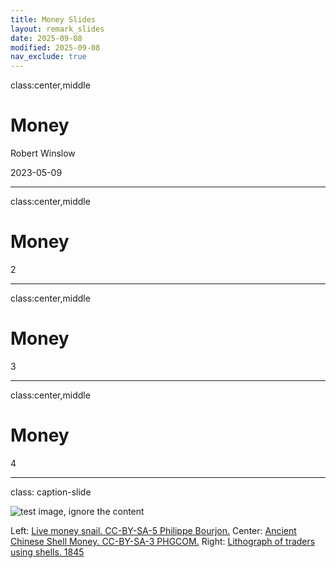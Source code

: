 ```yaml
---
title: Money Slides
layout: remark_slides
date: 2025-09-08
modified: 2025-09-08
nav_exclude: true
---
```

class:center,middle
# Money

Robert Winslow

2023-05-09


---

class:center,middle

# Money

2

---
class:center,middle

# Money

3


---

class:center,middle
# Money

4

---


class: caption-slide

![test image, ignore the content](https://www.rmwinslow.com/3102/img-money-snails.webp)


Left: [Live money snail. CC-BY-SA-5 Philippe Bourjon.](https://commons.wikimedia.org/wiki/File:Monetaria_moneta_-_2.jpg)
Center: [Ancient Chinese Shell Money. CC-BY-SA-3 PHGCOM.](https://commons.wikimedia.org/wiki/File:Chinese_shell_money_16th_8th_century_BCE.jpg)
Right: [Lithograph of traders using shells. 1845](https://commons.wikimedia.org/wiki/File:A_print_from_1845_shows_cowry_shells_being_used_as_money_by_an_Arab_trader.jpg)





